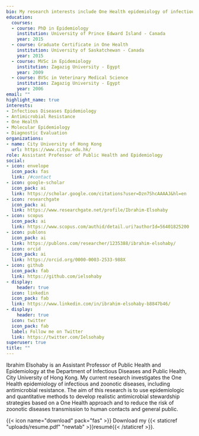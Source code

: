 ```yaml
---
bio: My research interests include One Health epidemiology of infectious and zoonotic diseases, including antimicrobial resistance.
education:
  courses:
  - course: PhD in Epidemiology
    institution: University of Prince Edward Island - Canada
    year: 2015
  - course: Graduate Certificate in One Health
    institution: University of Saskatchewan - Canada
    year: 2015
  - course: MVSc in Epidemiology 
    institution: Zagazig University - Egypt 
    year: 2009
  - course: BVSc in Veterinary Medical Science
    institution: Zagazig University - Egypt 
    year: 2006
email: ""
highlight_name: true
interests:
- Infectious Diseases Epidemiology 
- Antimicrobial Resistance
- One Health 
- Molecular Epidemiology 
- Diagnostic Evaluation
organizations:
- name: City University of Hong Kong
  url: https://www.cityu.edu.hk/
role: Assistant Professor of Public Health and Epidemiology 
social:
- icon: envelope
  icon_pack: fas
  link: /#contact
- icon: google-scholar
  icon_pack: ai
  link: https://scholar.google.com/citations?user=Dzn7ShcAAAAJ&hl=en
- icon: researchgate
  icon_pack: ai 
  link: https://www.researchgate.net/profile/Ibrahim-Elsohaby
- icon: scopus
  icon_pack: ai 
  link: https://www.scopus.com/authid/detail.uri?authorId=56401825200
- icon: publons
  icon_pack: ai
  link: https://publons.com/researcher/1235388/ibrahim-elsohaby/
- icon: orcid
  icon_pack: ai
  link: https://orcid.org/0000-0003-2533-988X
- icon: github
  icon_pack: fab
  link: https://github.com/ielsohaby
- display:
    header: true
  icon: linkedin
  icon_pack: fab
  link: https://www.linkedin.com/in/ibrahim-elsohaby-b8847b46/
- display:
    header: true
  icon: twitter
  icon_pack: fab
  label: Follow me on Twitter
  link: https://twitter.com/Ielsohaby
superuser: true
title: ""
---
```


Ibrahim Elsohaby is an Assistant Professor of Public Health and Epidemiology at the Department of Infectious Diseases and Public Health, City University of Hong Kong. My current research investigates the One Health epidemiology of infectious and zoonotic diseases, including antimicrobial resistance. The aim of this research is to use epidemiologic and quantitative methods to develop realistic antimicrobial stewardship strategies based on a One Health approach and to reduce the risk of zoonotic diseases transmission to human contacts and general public.

{{< icon name="download" pack="fas" >}} Download my {{< staticref "uploads/resume.pdf" "newtab" >}}resumé{{< /staticref >}}.
